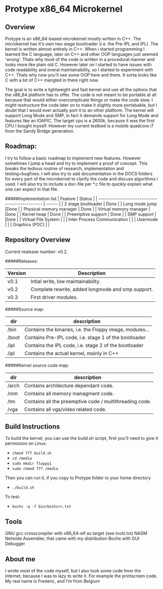 Protype x86_64 Microkernel
==========================
Overview
--------
Protype is an x86_64-based microkernel mostly written in C++. The microkernel has it's own two stage bootloader (i.e. the Pre-IPL and IPL). The kernel is written almost entirely in C++. When i started programming I learned the C language, later on C++ and other OOP languages just seemed 'wrong'. Thats why most of the code is written in a procedural manner and looks more like plain old C. However later on I started to have issues with code readability and overal maintainability, so I started to experiment with C++. Thats why now you'll see some OOP here and there. It sorta looks like C with a bit of C++ mangled in there right now.

The goal is to write a lightweight and fast kernel and use all the options that the x86_64 platform has to offer. The code is not meant to be portable at all because that would either overcomplicate things or make the code slow. I *might* restructure the code later on to make it slightly more portabable, but I doubt that I would ever actually port it to an other platform. The kernel will support Long Mode and SMP, in fact it demands support for Long Mode and features like an IOAPIC. The target cpu is a 2600k, because it was the first CPU I bought myself. However my current testbed is a mobile quadcore i7 from the Sandy Bridge generation.

Roadmap:
--------
I try to follow a basic roadmap to implement new features. However sometimes I jump a head and try to implement a proof of concept.
This breaks the tedious routine of research, implementation and testing+bugfixes. I will also try to add documentation in the DOCS folders for every part of the microkernel to clarify the code and discuss algorithms i used. I will also try to include a doc-file per *.c file to quickly explain what one can expect in that file.

#####Implementation list
| Feature | Status    |
| -------------------------------------------------  | ------ |
| 2 stage bootloader  | Done |
| Long mode jump  |Done  |
| Physical memory manager  | Done |
| Virtual memory manager  | Done |
| Kernel heap  | Done |
| Preemptive support  | Done |
| SMP support  | Done |
| Virtual File System  |  |
| Inter Process Communication  |  |
| Usermode  |  |
| Graphics (POC)  |  |

Repository Overview
-------------------
Current realease number: v0.2.

#####Releases:

| Version | Description                                       |
| ------  | ------------------------------------------------- |
| v0.1    | Intial write, low maintainability.                |
| v0.2    | Complete rewrite, added longmode and smp support. |
| v0.3    | First driver modules.                             |

#####Source map:

| dir | description                                       |
| ------  | ------------------------------------------------- |
| /bin    | Contains the binaries, i.e. the Floppy image, modules...               |
| /boot    | Contains Pre-IPL code, i.e. stage 1 of the bootloader |
| /ipl    | Contains the IPL code, i.e. stage 2 of the bootloader    | 
| /ipl    | Contains the actual kernel, mainly in C++  |

#####Kernel source code map:

| dir | description                                       |
| ------  | ------------------------------------------------- |
| /arch    | Contains architecture dependant code.               |
| /mm    | Contains all memory managment code. |
| /tm    | Contains all the preemptive code / multithreading code.    | 
| /vga    | Contains all vga/video related code.  |

Build Instructions
------------------
To build the kernel, you can use the build.sh script, first you'll need to give it permission on Linux:
* `chmod 777 build.sh`
* `cd /media`
* `sudo mkdir floppy1`
* `sudo chmod 777 /media`

Then you can run it, if you copy to Protype folder to your home directory
* `./build.sh`

To test:
* `bochs -q -f bin/bochsrc.txt`

Tools
-----
GNU gcc crosscompiler with x86_64-elf as target (see tools.txt)
NASM Netwide Assembler, that came with my distribution
Bochs with GUI Debugger

About me
--------
I wrote most of the code myself, but I also took some code from the internet, because I was to lazy to write it.
For example the printscreen code. My real name is Frederic, and I'm from Belgium
